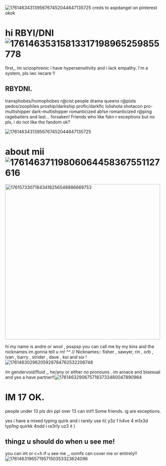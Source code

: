 ![17614634313956767452044647135725](https://github.com/user-attachments/assets/6e9bcd6b-3aea-4deb-b2e9-290b50f643f5)
creds to aspdangel on pinterest okok

# hi RBYI/DNI ![17614635315813317198965259855778](https://github.com/user-attachments/assets/d7c12dec-b312-42b7-b0be-c50f6ee73386)

first,, im scizophrenic i have hypersensitivity and i lack empathy. I'm a system,  pls iwc iwcare !!

 ## RBYDNI. 

 transphobes/homophobes 
 r@cist people
 drama queens
 r@pists
 pedos/zoophiles
 proship/darkship
 profic/darkfic
 lolishota
 shotacon
 pro-multishipper
 dark-multishipper
 romanticized ab!se
 romanticized r@ping
 ragebaiters and last... forsaken! Friends who like fskn r exceptions but no pls, i do not like the fandom ok?

 ![17614634313956767452044647135725](https://github.com/user-attachments/assets/6e9bcd6b-3aea-4deb-b2e9-290b50f643f5)
# about mii ![17614637119806064458367551127616](https://github.com/user-attachments/assets/c4b0dfb4-7054-487f-af01-0aa7bcfda098)

<img width="500" height="500" alt="17615733071843418256548886669753" src="https://github.com/user-attachments/assets/b1f89583-9c1c-4239-8a3a-56f2c5576590" />


hi my name is andre or wool , psspsp you can call me by my kins and the nicknames im gonna tell u rn! ^^ // Nicknames:: fisher , sawyer, rin , orb , ivan , barry , strider , dave , koi and six !![17614630296205928784762532206748](https://github.com/user-attachments/assets/3b3ddf7e-a681-4324-954a-4188e7c58b2d)

im gendervoid/fluid ,, he/any or either no pronouns . im aroace and bisexual and yes a have partner!!![17614632906757183733480047890964](https://github.com/user-attachments/assets/d7e763c0-5161-46c9-b464-6a1dec1b6f35)

# IM 17 OK. 
people under 13 pls dni ppl over 13 can int!! Some friends. ig are exceptions.

yes i have a mixed typing quirk and i rarely use it( y3z 1 h4ve 4 m1x3d typ1ng quirkk 4ndd i ra3rly uz3 it )

## thingz u should do when u see me!
you can int or c+h if u see me ,, oomfs can cover me or entirely!!![1761463196571957150353323624096](https://github.com/user-attachments/assets/8534c460-b502-4b05-8874-d11475e0d679) 
